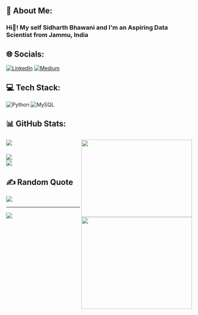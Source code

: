 ## 💫 About Me:
<h3> Hi👋! My self Sidharth Bhawani and I'm an Aspiring Data Scientist from Jammu, India </h3>


## 🌐 Socials:
[![LinkedIn](https://img.shields.io/badge/LinkedIn-%230077B5.svg?logo=linkedin&logoColor=white)](https://linkedin.com/in/sidharth-bhawani-abb9211b9) [![Medium](https://img.shields.io/badge/Medium-12100E?logo=medium&logoColor=white)](https://medium.com/@@sidharthbhawani19) 


## 💻 Tech Stack:
![Python](https://img.shields.io/badge/python-3670A0?style=for-the-badge&logo=python&logoColor=ffdd54) ![MySQL](https://img.shields.io/badge/mysql-%2300f.svg?style=for-the-badge&logo=mysql&logoColor=white)


## 📊 GitHub Stats:

###

<img align="right" height="210" width="300" src="https://blog.rapidapi.com/wp-content/uploads/2017/01/octocat.gif"/>

###

![](https://github-readme-stats.vercel.app/api?username=sidbhawani19&theme=radical&hide_border=false&include_all_commits=true&count_private=false)<br/>

###

<img align="right" height="250" width="300" src="https://cdn.dribbble.com/users/1292677/screenshots/6139167/avento.gif"/>

###

![](https://github-readme-streak-stats.herokuapp.com/?user=sidbhawani19&theme=radical&hide_border=false)<br/>
![](https://github-readme-stats.vercel.app/api/top-langs/?username=sidbhawani19&theme=radical&hide_border=false&include_all_commits=true&count_private=false&layout=compact)

## ✍️ Random Quote
![](https://quotes-github-readme.vercel.app/api?type=horizontal&theme=radical)

---
[![](https://visitcount.itsvg.in/api?id=sidbhawani19&icon=5&color=0)](https://visitcount.itsvg.in)

<!-- Proudly created with GPRM ( https://gprm.itsvg.in ) -->
